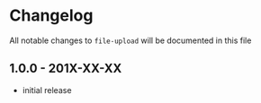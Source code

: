 # Changelog

All notable changes to `file-upload` will be documented in this file

## 1.0.0 - 201X-XX-XX

- initial release
